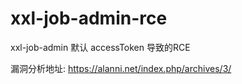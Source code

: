 # xxl-job-admin-rce
xxl-job-admin 默认 accessToken 导致的RCE

漏洞分析地址: https://alanni.net/index.php/archives/3/
